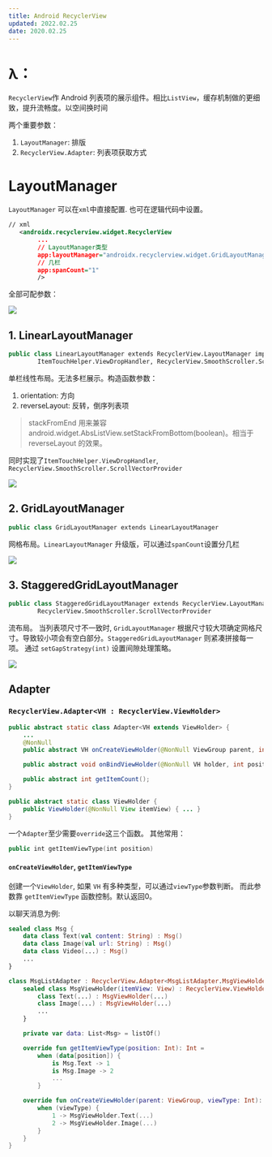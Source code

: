 ```yaml
---
title: Android RecyclerView
updated: 2022.02.25  
date: 2020.02.25  
---
```


# λ：

`RecyclerView`作 Android 列表项的展示组件。相比`ListView`，缓存机制做的更细致，提升流畅度。以空间换时间

两个重要参数：
1. `LayoutManager`: 排版
2. `RecyclerView.Adapter`: 列表项获取方式

# LayoutManager

`LayoutManager` 可以在`xml`中直接配置. 也可在逻辑代码中设置。

```xml
// xml
   <androidx.recyclerview.widget.RecyclerView
        ...
        // LayoutManager类型
        app:layoutManager="androidx.recyclerview.widget.GridLayoutManager"
        // 几栏
        app:spanCount="1"
        />
```

全部可配参数：

![](android_recyclerview/1.png)

## 1. LinearLayoutManager

```kotlin
public class LinearLayoutManager extends RecyclerView.LayoutManager implements
        ItemTouchHelper.ViewDropHandler, RecyclerView.SmoothScroller.ScrollVectorProvider
```

单栏线性布局。无法多栏展示。构造函数参数：

1. orientation: 方向
2. reverseLayout: 反转，倒序列表项

> stackFromEnd 用来兼容 android.widget.AbsListView.setStackFromBottom(boolean)。相当于reverseLayout 的效果。

同时实现了`ItemTouchHelper.ViewDropHandler`, `RecyclerView.SmoothScroller.ScrollVectorProvider`

![](android_recyclerview/2.png)


## 2. GridLayoutManager

```kotlin
public class GridLayoutManager extends LinearLayoutManager
```

网格布局。`LinearLayoutManager` 升级版，可以通过`spanCount`设置分几栏

![](android_recyclerview/3.png)

## 3. StaggeredGridLayoutManager

```kotlin
public class StaggeredGridLayoutManager extends RecyclerView.LayoutManager implements
        RecyclerView.SmoothScroller.ScrollVectorProvider
```

流布局。 当列表项尺寸不一致时, `GridLayoutManager` 根据尺寸较大项确定网格尺寸。导致较小项会有空白部分。`StaggeredGridLayoutManager` 则紧凑拼接每一项。 通过 `setGapStrategy(int)` 设置间隙处理策略。

![](android_recyclerview/4.png)


## Adapter

### `RecyclerView.Adapter<VH : RecyclerView.ViewHolder>`
```java
public abstract static class Adapter<VH extends ViewHolder> {
    ...
    @NonNull
    public abstract VH onCreateViewHolder(@NonNull ViewGroup parent, int viewType);

    public abstract void onBindViewHolder(@NonNull VH holder, int position);

    public abstract int getItemCount();
}

public abstract static class ViewHolder {
    public ViewHolder(@NonNull View itemView) { ... }
}
```

一个`Adapter`至少需要`override`这三个函数。 其他常用：

```kotlin
public int getItemViewType(int position)
```

#### `onCreateViewHolder`, `getItemViewType`

创建一个`ViewHolder`, 如果 `VH` 有多种类型，可以通过`viewType`参数判断。 而此参数靠 `getItemViewType` 函数控制。默认返回0。

以聊天消息为例:

```kotlin
sealed class Msg {
    data class Text(val content: String) : Msg()
    data class Image(val url: String) : Msg()
    data class Video(...) : Msg()
    ...
}

class MsgListAdapter : RecyclerView.Adapter<MsgListAdapter.MsgViewHolder>() {
    sealed class MsgViewHolder(itemView: View) : RecyclerView.ViewHolder(itemView) {
        class Text(...) : MsgViewHolder(...)
        class Image(...) : MsgViewHolder(...)
        ...
    }

    private var data: List<Msg> = listOf()

    override fun getItemViewType(position: Int): Int =
        when (data[position]) {
            is Msg.Text -> 1
            is Msg.Image -> 2
            ...
        }

    override fun onCreateViewHolder(parent: ViewGroup, viewType: Int): MsgViewHolder {
        when (viewType) {
            1 -> MsgViewHolder.Text(...)
            2 -> MsgViewHolder.Image(...)
        }
    }
}
```